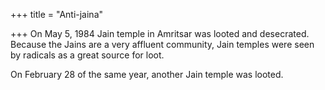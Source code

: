 +++
title = "Anti-jaina"

+++
On May 5, 1984 Jain temple in Amritsar was looted and desecrated. Because the Jains are a very affluent community, Jain temples were seen by radicals as a great source for loot.

On February 28 of the same year, another Jain temple was looted.

